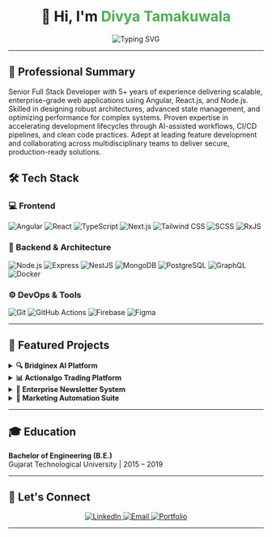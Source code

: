 <h1 align="center">👋 Hi, I'm <span style="color:#4CAF50;">Divya Tamakuwala</span></h1>

<div align="center">
  <img src="https://readme-typing-svg.demolab.com?font=Fira%20Code&duration=2500&pause=1000&width=600&lines=Senior%20Full%20Stack%20Developer%20(5%2B%20yrs);Angular%20%7C%20React%20%7C%20Node.js;Building%20enterprise-grade%2C%20scalable%20solutions&center=true" alt="Typing SVG" />
</div>

---

## 💼 Professional Summary

Senior Full Stack Developer with 5+ years of experience delivering scalable, enterprise-grade web applications using Angular, React.js, and Node.js. Skilled in designing robust architectures, advanced state management, and optimizing performance for complex systems. Proven expertise in accelerating development lifecycles through AI-assisted workflows, CI/CD pipelines, and clean code practices. Adept at leading feature development and collaborating across multidisciplinary teams to deliver secure, production-ready solutions.

## 🛠 Tech Stack

### 💻 Frontend
![Angular](https://img.shields.io/badge/Angular-DD0031?style=for-the-badge&logo=angular&logoColor=white)
![React](https://img.shields.io/badge/React-20232A?style=for-the-badge&logo=react&logoColor=61DAFB)
![TypeScript](https://img.shields.io/badge/TypeScript-3178C6?style=for-the-badge&logo=typescript&logoColor=white)
![Next.js](https://img.shields.io/badge/Next.js-000?style=for-the-badge&logo=nextdotjs)
![Tailwind CSS](https://img.shields.io/badge/Tailwind_CSS-06B6D4?style=for-the-badge&logo=tailwind-css&logoColor=white)
![SCSS](https://img.shields.io/badge/SCSS-CC6699?style=for-the-badge&logo=sass&logoColor=white)
![RxJS](https://img.shields.io/badge/RxJS-B7178C?style=for-the-badge&logo=reactivex&logoColor=white)

### 🧠 Backend & Architecture
![Node.js](https://img.shields.io/badge/Node.js-339933?style=for-the-badge&logo=node.js&logoColor=white)
![Express](https://img.shields.io/badge/Express.js-000?style=for-the-badge&logo=express&logoColor=white)
![NestJS](https://img.shields.io/badge/NestJS-E0234E?style=for-the-badge&logo=nestjs&logoColor=white)
![MongoDB](https://img.shields.io/badge/MongoDB-4EA94B?style=for-the-badge&logo=mongodb&logoColor=white)
![PostgreSQL](https://img.shields.io/badge/PostgreSQL-336791?style=for-the-badge&logo=postgresql&logoColor=white)
![GraphQL](https://img.shields.io/badge/GraphQL-E10098?style=for-the-badge&logo=graphql&logoColor=white)
![Docker](https://img.shields.io/badge/Docker-2496ED?style=for-the-badge&logo=docker&logoColor=white)

### ⚙️ DevOps & Tools
![Git](https://img.shields.io/badge/Git-F05032?style=for-the-badge&logo=git&logoColor=white)
![GitHub Actions](https://img.shields.io/badge/GitHub_Actions-2088FF?style=for-the-badge&logo=github-actions&logoColor=white)
![Firebase](https://img.shields.io/badge/Firebase-FFCA28?style=for-the-badge&logo=firebase&logoColor=black)
![Figma](https://img.shields.io/badge/Figma-F24E1E?style=for-the-badge&logo=figma&logoColor=white)

---

## 🌟 Featured Projects

<details>
<summary><strong>🔍 Bridginex AI Platform</strong></summary>
<p>Enterprise B2B networking platform leveraging AI for company discovery and insights.</p>
<ul>
<li>Built with Next.js, TypeScript & Tailwind CSS</li>
<li>Implemented advanced filtering and profile analytics</li>
<li>Designed scalable architecture for future expansion</li>
</ul>
</details>

<details>
<summary><strong>📊 Actionalgo Trading Platform</strong></summary>
<p>Enterprise-grade stock strategy builder with advanced portfolio management.</p>
<ul>
<li>Angular-based architecture with MSAL integration</li>
<li>Real-time financial data processing</li>
<li>Complex state management using RxJS</li>
</ul>
</details>

<details>
<summary><strong>📨 Enterprise Newsletter System</strong></summary>
<p>Comprehensive content management and newsletter distribution platform.</p>
<ul>
<li>Angular frontend with Perl backend</li>
<li>Advanced widget scheduling system</li>
<li>Multi-tenant architecture with role-based access</li>
</ul>
</details>

<details>
<summary><strong>🤖 Marketing Automation Suite</strong></summary>
<p>Enterprise marketing platform with advanced automation capabilities.</p>
<ul>
<li>Angular + Material UI architecture</li>
<li>Integration with multiple social media APIs</li>
<li>Real-time analytics and reporting system</li>
</ul>
</details>

---

## 🎓 Education

**Bachelor of Engineering (B.E.)**  
Gujarat Technological University | 2015 – 2019

---

## 🤝 Let's Connect

<p align="center">
  <a href="https://www.linkedin.com/in/divya-dave-tamakuwala/" target="_blank">
    <img alt="LinkedIn" src="https://img.shields.io/badge/LinkedIn-blue?style=for-the-badge&logo=linkedin&logoColor=white"/>
  </a>
  <a href="mailto:divyadave25024@gmail.com">
    <img alt="Email" src="https://img.shields.io/badge/Email-divyadave25024@gmail.com-D14836?style=for-the-badge&logo=gmail&logoColor=white"/>
  </a>
  <a href="https://divya-portfolio-fawn.vercel.app/" target="_blank">
    <img alt="Portfolio" src="https://img.shields.io/badge/Portfolio-000?style=for-the-badge&logo=vercel&logoColor=white"/>
  </a>
</p>

---